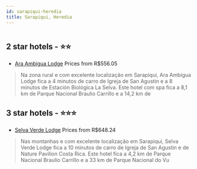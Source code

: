 ```yaml
---
id: sarapiqui-heredia
title: Sarapiqui, Heredia
---
```


<center><img src="https://i.travelapi.com/hotels/10000000/9720000/9711800/9711796/777aa20c_z.jpg" alt="" /></center>


##  2 star hotels - ⭐️⭐️

-    [Ara Ambigua Lodge](https://www.hurb.com/br/aud/https://www.hurb.com/br/hotels/sarapiqui/ara-ambigua-lodge-HT-EJ4N?cmp=18055) Prices from R$556.05
   > Na zona rural e com excelente localização em Sarapiqui, Ara Ambigua Lodge fica a 4 minutos de carro de Igreja de San Agustin e a 8 minutos de Estación Biológica La Selva.  Este hotel com spa fica a 8,1 km de Parque Nacional Braulio Carrillo e a 14,2 km de

##  3 star hotels - ⭐️⭐️⭐️

-    [Selva Verde Lodge](https://www.hurb.com/br/aud/https://www.hurb.com/br/hotels/sarapiqui/selva-verde-lodge-HT-ZWVE?cmp=18055) Prices from R$648.24
   > Nas montanhas e com excelente localização em Sarapiqui, Selva Verde Lodge fica a 10 minutos de carro de Igreja de San Agustin e de Nature Pavilion Costa Rica.  Este hotel fica a 4,2 km de Parque Nacional Braulio Carrillo e a 33 km de Parque Nacional do Vu
